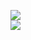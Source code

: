 [![](https://img.shields.io/badge/Made%20With-Github%20Spray-lightgrey.svg?style=for-the-badge&logo=github)](https://github.com/Annihil/github-spray#11485)  
[![](https://i.imgur.com/2DrTn0Z.gif)](https://github.com/Annihil/github-spray)